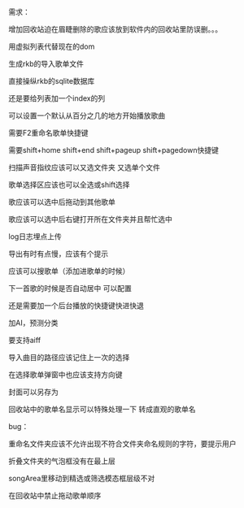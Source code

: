 需求：

增加回收站迫在眉睫删除的歌应该放到软件内的回收站里防误删。。。

用虚拟列表代替现在的dom

生成rkb的导入歌单文件

直接操纵rkb的sqlite数据库

还是要给列表加一个index的列

可以设置一个默认从百分之几的地方开始播放歌曲

需要F2重命名歌单快捷键

需要shift+home shift+end  shift+pageup shift+pagedown快捷键

扫描声音指纹应该可以又选文件夹 又选单个文件

歌单选择区应该也可以全选或shift选择

歌应该可以选中后拖动到其他歌单

歌应该可以选中后右键打开所在文件夹并且帮忙选中

log日志埋点上传

导出有时有点慢，应该有个提示

应该可以搜歌单（添加进歌单的时候）

下一首歌的时候是否自动居中 可以配置

还是需要加一个后台播放的快捷键快进快退

加AI，预测分类

要支持aiff

导入曲目的路径应该记住上一次的选择

在选择歌单弹窗中也应该支持方向键

封面可以另存为

回收站中的歌单名显示可以特殊处理一下 转成直观的歌单名

bug：

重命名文件夹应该不允许出现不符合文件夹命名规则的字符，要提示用户

折叠文件夹的气泡框没有在最上层

songArea里移动到精选或筛选模态框层级不对

在回收站中禁止拖动歌单顺序

